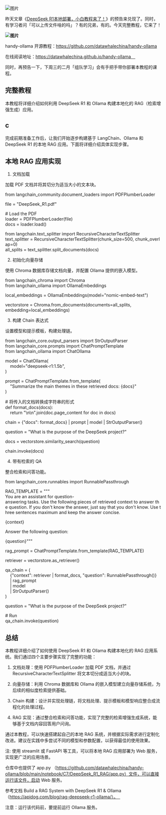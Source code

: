 ![图片](https://mmbiz.qpic.cn/sz_mmbiz_png/vI9nYe94fsGLicnxXg8SvjnEWO1JYauBYHukunU9S27sCYnmD6Vicr7gNHI0znvau3mica2AO6NnJXV8Pw1FdZeOg/640?wx_fmt=png&from=appmsg&tp=webp&wxfrom=5&wx_lazy=1&wx_co=1)

昨天文章《[DeepSeek R1本地部署，小白教程来了！](https://mp.weixin.qq.com/s?__biz=MzIyNjM2MzQyNg==&mid=2247700014&idx=1&sn=7926c4c9af5ebba7b8d138c8832b32a1&scene=21#wechat_redirect)》的预告来兑现了。同时，有学习者问「可以上传文件啥的吗」？有的兄弟，有的。今天完整教程，它来了！

**![图片](https://mmbiz.qpic.cn/mmbiz_svg/3a3QxMHZ8YxcMuBh4gbjibrmpWEPic1kgg6kwjY7s64H07ibBpfe2m5xHwXh3UrxrAaL46CNia8ItNadRK8mOXtLYjibNhib2yCCQd/640?wx_fmt=svg&from=appmsg&tp=webp&wxfrom=5&wx_lazy=1&wx_co=1)**

handy-ollama 开源教程：https://github.com/datawhalechina/handy-ollama

在线阅读地址：https://datawhalechina.github.io/handy-ollama　

同时，再预告一下，下周三的二月「组队学习」会有手把手带你部署本教程的课程。

## 完整教程

本教程将详细介绍如何利用 DeepSeek R1 和 Ollama 构建本地化的 RAG（检索增强生成）应用。

c
---

完成前期准备工作后，让我们开始逐步构建基于 LangChain、Ollama 和 DeepSeek R1 的本地 RAG 应用。下面将详细介绍具体实现步骤。　

## 本地 RAG 应用实现

1. 文档加载

加载 PDF 文档并将其切分为适当大小的文本块。　

from langchain_community.document_loaders import PDFPlumberLoader  
  
file = "DeepSeek_R1.pdf"  
  
# Load the PDF  
loader = PDFPlumberLoader(file)  
docs = loader.load()  
  
from langchain.text_splitter import RecursiveCharacterTextSplitter  
text_splitter = RecursiveCharacterTextSplitter(chunk_size=500, chunk_overlap=0)  
all_splits = text_splitter.split_documents(docs)

2. 初始化向量存储

使用 Chroma 数据库存储文档向量，并配置 Ollama 提供的嵌入模型。　

from langchain_chroma import Chroma  
from langchain_ollama import OllamaEmbeddings  
  
local_embeddings = OllamaEmbeddings(model="nomic-embed-text")  
  
vectorstore = Chroma.from_documents(documents=all_splits, embedding=local_embeddings)

3. 构建 Chain 表达式

设置模型和提示模板，构建处理链。　

from langchain_core.output_parsers import StrOutputParser  
from langchain_core.prompts import ChatPromptTemplate  
from langchain_ollama import ChatOllama  
  
model = ChatOllama(  
    model="deepseek-r1:1.5b",  
)  
  
prompt = ChatPromptTemplate.from_template(  
    "Summarize the main themes in these retrieved docs: {docs}"  
)  
  
# 将传入的文档转换成字符串的形式  
def format_docs(docs):  
    return "\n\n".join(doc.page_content for doc in docs)  
  
  
chain = {"docs": format_docs} | prompt | model | StrOutputParser()  
  
question = "What is the purpose of the DeepSeek project?"  
  
docs = vectorstore.similarity_search(question)  
  
chain.invoke(docs)

4. 带有检索的 QA

整合检索和问答功能。　

from langchain_core.runnables import RunnablePassthrough  
  
RAG_TEMPLATE = """  
You are an assistant for question-answering tasks. Use the following pieces of retrieved context to answer the question. If you don't know the answer, just say that you don't know. Use three sentences maximum and keep the answer concise.  
  
<context>  
{context}  
</context>  
  
Answer the following question:  
  
{question}"""  
  
rag_prompt = ChatPromptTemplate.from_template(RAG_TEMPLATE)  
  
retriever = vectorstore.as_retriever()  
  
qa_chain = (  
    {"context": retriever | format_docs, "question": RunnablePassthrough()}  
    | rag_prompt  
    | model  
    | StrOutputParser()  
)  
  
question = "What is the purpose of the DeepSeek project?"  
  
# Run  
qa_chain.invoke(question)

## 总结

本教程详细介绍了如何使用 DeepSeek R1 和 Ollama 构建本地化的 RAG 应用系统。我们通过四个主要步骤实现了完整的功能：　

1. 文档处理：使用 PDFPlumberLoader 加载 PDF 文档，并通过 RecursiveCharacterTextSplitter 将文本切分成适当大小的块。
    
2. 向量存储：利用 Chroma 数据库和 Ollama 的嵌入模型建立向量存储系统，为后续的相似度检索提供基础。
    
3. Chain 构建：设计并实现处理链，将文档处理、提示模板和模型响应整合成流程化的处理过程。
    
4. RAG 实现：通过整合检索和问答功能，实现了完整的检索增强生成系统，能够基于文档内容回答用户问询。
    

通过本教程，可以快速搭建起自己的本地 RAG 系统，并根据实际需求进行定制化改进。建议在实践中多尝试不同的模型和参数配置，以获得最佳的使用效果。　

注: 使用 streamlit 或 FastAPI 等工具，可以将本地 RAG 应用部署为 Web 服务，实现更广泛的应用场景。　

仓库中也提供了 app.py （https://github.com/datawhalechina/handy-ollama/blob/main/notebook/C7/DeepSeek_R1_RAG/app.py）文件，可以直接运行该文件，启动 Web 服务。 　

参考文档 Build a RAG System with DeepSeek R1 & Ollama（https://apidog.com/blog/rag-deepseek-r1-ollama/）。　

注意：运行该代码前，要提前运行 Ollama 服务。